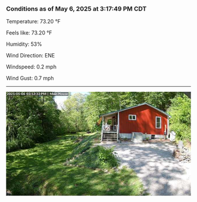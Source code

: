### Conditions as of May 6, 2025 at 3:17:49 PM CDT 

Temperature: 73.20 &deg;F

Feels like: 73.20 &deg;F

Humidity: 53%

Wind Direction: ENE

Windspeed: 0.2 mph

Wind Gust: 0.7 mph

---

<img src="./images/latest.jpeg"/>

